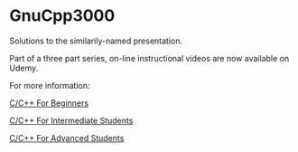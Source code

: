 # GnuCpp3000
Solutions to the similarily-named presentation.

Part of a three part series, on-line instructional videos are now available on Udemy.

For more information:

[C/C++ For Beginners](https://www.udemy.com/gnu-cpp-1000)

[C/C++ For Intermediate Students](https://www.udemy.com/gnu-cpp-2000)

[C/C++ For Advanced Students](https://www.udemy.com/gnu-cpp-3000/)


